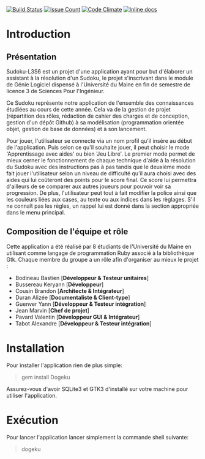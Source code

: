 [![Build Status](https://travis-ci.org/DanAurea/Sudoku-L3S6.svg?branch=master)](https://travis-ci.org/DanAurea/Sudoku-L3S6) 
[![Issue Count](https://codeclimate.com/github/DanAurea/Sudoku-L3S6/badges/issue_count.svg)](https://codeclimate.com/github/DanAurea/Sudoku-L3S6)
[![Code Climate](https://codeclimate.com/github/DanAurea/Sudoku-L3S6/badges/gpa.svg)](https://codeclimate.com/github/DanAurea/Sudoku-L3S6)
[![Inline docs](http://inch-ci.org/github/DanAurea/Sudoku-L3S6.svg?branch=master)](http://inch-ci.org/github/DanAurea/Sudoku-L3S6)

# Introduction
## Présentation
Sudoku-L3S6 est un projet d'une application ayant pour but d'élaborer un assistant à la résolution d'un Sudoku, le projet s'inscrivant dans le module de Génie Logiciel dispensé à l'Université du Maine en fin de semestre de licence 3 de Sciences Pour l'Ingénieur.

Ce Sudoku représente notre application de l'ensemble des connaissances étudiées au cours de cette année. Cela va de la gestion de projet (répartition des rôles, rédaction de cahier des charges et de conception, gestion d'un dépôt Github) à sa modélisation (programmation orientée objet, gestion de base de données) et à son lancement.

Pour jouer, l'utilisateur se connecte via un nom profil qu'il insère au début de l'application. Puis selon ce qu'il souhaite jouer, il peut choisir le mode 'Apprentissage avec aides' ou bien 'Jeu Libre'. Le premier mode permet de mieux cerner le fonctionnement de chaque technique d'aide à la résolution du Sudoku avec des instructions pas à pas tandis que le deuxième mode fait jouer l'utilisateur selon un niveau de difficulté qu'il aura choisi avec des aides qui lui coûteront des points pour le score final. Ce score lui permettra d'ailleurs de se comparer aux autres joueurs pour pouvoir voir sa progression.
De plus, l'utilisateur peut tout à fait modifier la police ainsi que les couleurs liées aux cases, au texte ou aux indices dans les règlages. S'il ne connaît pas les règles, un rappel lui est donné dans la section appropriée dans le menu principal.

## Composition de l'équipe et rôle
Cette application a été réalisé par 8 étudiants de l'Université du Maine en utilisant comme langage de programmation Ruby associé à la bibliothèque Gtk. Chaque membre du groupe a un rôle afin d'organiser au mieux le projet :
* Bodineau Bastien [__Développeur & Testeur unitaires__] 
* Bussereau Keryann [__Développeur__]
* Cousin Brandon [__Architecte & Intégrateur__]
* Duran Alizée [__Documentaliste & Client-type__]
* Guenver Yann [__Développeur & Testeur intégration__]
* Jean Marvin [__Chef de projet__]
* Pavard Valentin [__Développeur GUI & Intégrateur__]
* Tabot Alexandre [__Développeur & Testeur intégration__]


# Installation
Pour installer l'application rien de plus simple:

> gem install Dogeku
>

Assurez-vous d'avoir SQLite3 et GTK3 d'installé sur votre machine pour utiliser l'application.

# Exécution
Pour lancer l'application lancer simplement la commande shell suivante:

> dogeku
>